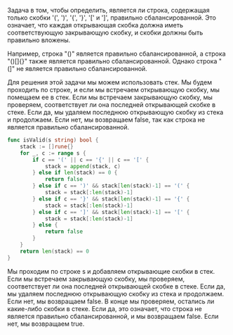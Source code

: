 Задача в том, чтобы определить, является ли строка, содержащая только скобки '(', ')', '{', '}', '[' и ']', правильно сбалансированной. Это означает, что каждая открывающая скобка должна иметь соответствующую закрывающую скобку, и скобки должны быть правильно вложены.

Например, строка "()" является правильно сбалансированной, а строка "()[]{}" также является правильно сбалансированной. Однако строка "(]" не является правильно сбалансированной.

Для решения этой задачи мы можем использовать стек. Мы будем проходить по строке, и если мы встречаем открывающую скобку, мы помещаем ее в стек. Если мы встречаем закрывающую скобку, мы проверяем, соответствует ли она последней открывающей скобке в стеке. Если да, мы удаляем последнюю открывающую скобку из стека и продолжаем. Если нет, мы возвращаем false, так как строка не является правильно сбалансированной.

```go
func isValid(s string) bool {
    stack := []rune{}
    for _, c := range s {
        if c == '(' || c == '{' || c == '[' {
            stack = append(stack, c)
        } else if len(stack) == 0 {
            return false
        } else if c == ')' && stack[len(stack)-1] == '(' {
            stack = stack[:len(stack)-1]
        } else if c == '}' && stack[len(stack)-1] == '{' {
            stack = stack[:len(stack)-1]
        } else if c == ']' && stack[len(stack)-1] == '[' {
            stack = stack[:len(stack)-1]
        } else {
            return false
        }
    }
    return len(stack) == 0
}
```

Мы проходим по строке s и добавляем открывающие скобки в стек. Если мы встречаем закрывающую скобку, мы проверяем, соответствует ли она последней открывающей скобке в стеке. Если да, мы удаляем последнюю открывающую скобку из стека и продолжаем. Если нет, мы возвращаем false. В конце мы проверяем, остались ли какие-либо скобки в стеке. Если да, это означает, что строка не является правильно сбалансированной, и мы возвращаем false. Если нет, мы возвращаем true.
